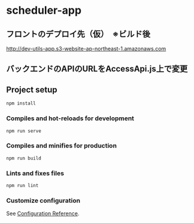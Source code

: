 # scheduler-app

## フロントのデプロイ先（仮）　※ビルド後
http://dev-utils-app.s3-website-ap-northeast-1.amazonaws.com

## バックエンドのAPIのURLをAccessApi.js上で変更



## Project setup
```
npm install
```

### Compiles and hot-reloads for development
```
npm run serve
```

### Compiles and minifies for production
```
npm run build
```

### Lints and fixes files
```
npm run lint
```

### Customize configuration
See [Configuration Reference](https://cli.vuejs.org/config/).
